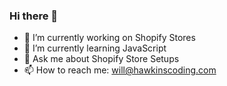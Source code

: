 ### Hi there 👋

- 🔭 I’m currently working on Shopify Stores
- 🌱 I’m currently learning JavaScript
- 💬 Ask me about Shopify Store Setups
- 📫 How to reach me: will@hawkinscoding.com
